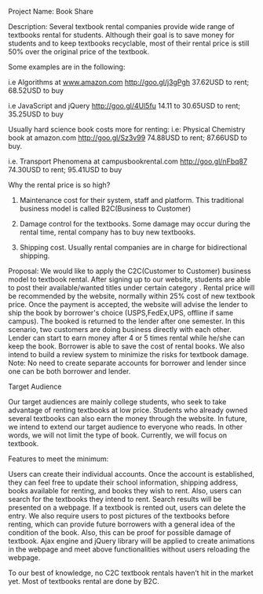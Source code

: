 Project Name: Book Share

Description: Several textbook rental companies provide wide range of textbooks rental for 
students. Although their goal is to save money for students and to keep textbooks recyclable, 
most of their rental price is still 50% over the original price of the textbook.

Some examples are in the following:

i.e  Algorithms at www.amazon.com
http://goo.gl/j3gPgh
37.62USD to rent; 68.52USD to buy

i.e JavaScript and jQuery
http://goo.gl/4Ul5fu
14.11 to 30.65USD to rent; 35.25USD to buy

Usually hard science book costs more for renting:
i.e: Physical Chemistry book at amazon.com
http://goo.gl/Sz3v99
74.88USD to rent; 87.66USD to buy.

i.e. Transport Phenomena at campusbookrental.com
http://goo.gl/nFbq87
74.30USD to rent; 95.41USD to buy

Why the rental price is so high? 
1. Maintenance cost for their system, staff and platform.
This traditional business model is called B2C(Business to Customer)

2. Damage control for the textbooks.
Some damage may occur during the rental time, rental company has to buy new textbooks.

3. Shipping cost.
Usually rental companies are in charge for bidirectional shipping.

Proposal: 
We would like to apply the C2C(Customer to Customer) business model to textbook rental. After
signing up to our website, students are able to post their available/wanted titles under
certain category . Rental price will be recommended by the website, normally within 25% 
cost of new textbook price. Once the payment is accepted, the
website will advise the lender to ship the book by borrower's choice (USPS,FedEx,UPS, 
offline if same campus). The booked is returned to the lender after one semester.
In this scenario, two customers are doing business directly with each other. Lender can
start to earn money after 4 or 5 times rental while he/she can keep the book. Borrower is able
to save the cost of rental books. We also intend to build a review system to minimize the risks for textbook damage.
Note: No need to create separate accounts for borrower and lender since one can be both
borrower and lender.

Target Audience

Our target audiences are mainly college students, who seek to take advantage of renting textbooks at low price. Students who already owned several textbooks can also earn the money through the website.
In future, we intend to extend our target audience to everyone who reads. In other words, we will not limit the type of book. Currently, we will focus on textbook.  

Features to meet the minimum:

Users can create their individual accounts. Once the account is established, they can feel free to update their school information, shipping address, books available for renting, and books they wish to rent. Also, users can search for the textbooks they intend to rent. Search results will be presented on a webpage. If a textbook is rented out, users can delete the entry. We also require users to post pictures of the textbooks before renting, which can provide future borrowers with a general idea of the condition of the book. Also, this can be proof for possible damage of textbook. Ajax engine and jQuery library will be applied to create animations in the webpage and meet above functionalities without users reloading the webpage.

To our best of knowledge, no C2C textbook rentals haven’t hit in the market yet. Most of textbooks rental are done by B2C. 
